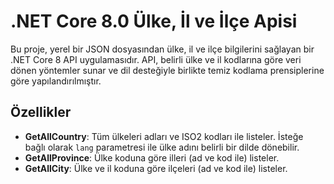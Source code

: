 # .NET Core 8.0 Ülke, İl ve İlçe Apisi

Bu proje, yerel bir JSON dosyasından ülke, il ve ilçe bilgilerini sağlayan bir .NET Core 8 API uygulamasıdır. API, belirli ülke ve il kodlarına göre veri dönen yöntemler sunar ve dil desteğiyle birlikte temiz kodlama prensiplerine göre yapılandırılmıştır.

## Özellikler

- **GetAllCountry**: Tüm ülkeleri adları ve ISO2 kodları ile listeler. İsteğe bağlı olarak `lang` parametresi ile ülke adını belirli bir dilde dönebilir.
- **GetAllProvince**: Ülke koduna göre illeri (ad ve kod ile) listeler.
- **GetAllCity**: Ülke ve il koduna göre ilçeleri (ad ve kod ile) listeler.
